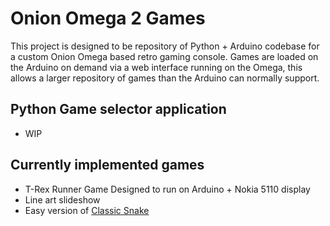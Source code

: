 # Onion Omega 2 Games

This project is designed to be repository of Python + Arduino codebase for a
custom Onion Omega based retro gaming console. Games are loaded on the Arduino on
demand via a web interface running on the Omega, this allows a larger repository of
games than the Arduino can normally support.

## Python Game selector application
* WIP

## Currently implemented games
* T-Rex Runner Game Designed to run on Arduino + Nokia 5110 display
* Line art slideshow
* Easy version of [Classic Snake](https://en.wikipedia.org/wiki/Snake_(video_game_genre))
